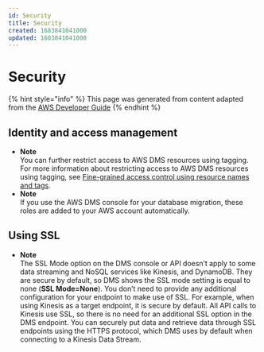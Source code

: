 ```yaml
---
id: Security
title: Security
created: 1683841041000
updated: 1683841041000
---
```

# Security

{% hint style="info" %}
This page was generated from content adapted from the [AWS Developer Guide](https://github.com/awsdocs/aws-dms-user-guide.git)
{% endhint %}

## Identity and access management

- **Note**  
You can further restrict access to AWS DMS resources using tagging\. For more information about restricting access to AWS DMS resources using tagging, see [Fine\-grained access control using resource names and tags](CHAP_Security.FineGrainedAccess.md)\.
- **Note**  
If you use the AWS DMS console for your database migration, these roles are added to your AWS account automatically\.


## Using SSL

- **Note**  
The SSL Mode option on the DMS console or API doesn’t apply to some data streaming and NoSQL services like Kinesis, and DynamoDB\. They are secure by default, so DMS shows the SSL mode setting is equal to none \(**SSL Mode=None**\)\. You don’t need to provide any additional configuration for your endpoint to make use of SSL\. For example, when using Kinesis as a target endpoint, it is secure by default\. All API calls to Kinesis use SSL, so there is no need for an additional SSL option in the DMS endpoint\. You can securely put data and retrieve data through SSL endpoints using the HTTPS protocol, which DMS uses by default when connecting to a Kinesis Data Stream\.

